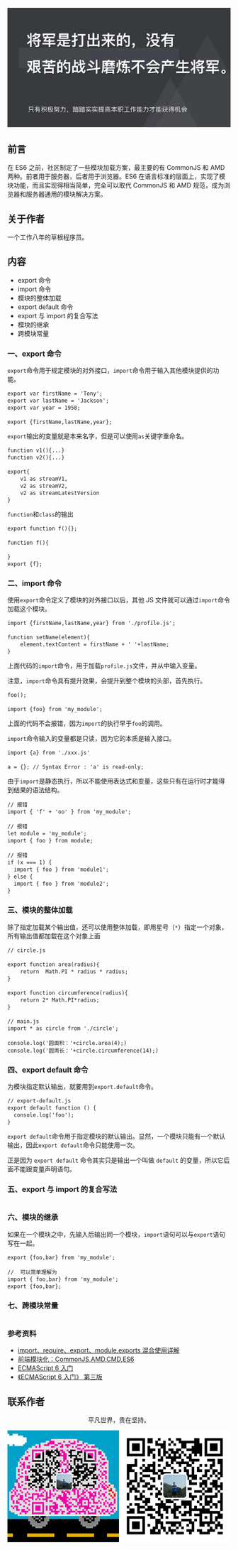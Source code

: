 ![image](../img/timg.jpg)
<br>

## 前言

在 ES6 之前，社区制定了一些模块加载方案，最主要的有 CommonJS 和 AMD 两种。前者用于服务器，后者用于浏览器。ES6 在语言标准的层面上，实现了模块功能，而且实现得相当简单，完全可以取代 CommonJS 和 AMD 规范，成为浏览器和服务器通用的模块解决方案。

## 关于作者

一个工作八年的草根程序员。

## 内容

- export 命令
- import 命令
- 模块的整体加载
- export default 命令
- export 与 import 的复合写法
- 模块的继承
- 跨模块常量

### 一、export 命令

`export`命令用于规定模块的对外接口，`import`命令用于输入其他模块提供的功能。

```
export var firstName = 'Tony';
export var lastName = 'Jackson';
export var year = 1958;

export {firstName,lastName,year};
```

`export`输出的变量就是本来名字，但是可以使用`as`关键字重命名。

```
function v1(){...}
function v2(){...}

export{
    v1 as streamV1,
    v2 as streamV2,
    v2 as streamLatestVersion
}
```

`function`和`class`的输出

```
export function f(){};

function f(){

}
export {f};

```

### 二、import 命令

使用`export`命令定义了模块的对外接口以后，其他 JS 文件就可以通过`import`命令加载这个模块。

```
import {firstName,lastName,year} from './profile.js';

function setName(element){
    element.textContent = firstName + ' '+lastName;
}
```

上面代码的`import`命令，用于加载`profile.js`文件，并从中输入变量。

注意，`import`命令具有提升效果，会提升到整个模块的头部，首先执行。

```
foo();

import {foo} from 'my_module';
```

上面的代码不会报错，因为`import`的执行早于`foo`的调用。

`import`命令输入的变量都是只读，因为它的本质是输入接口。

```
import {a} from './xxx.js'

a = {}; // Syntax Error : 'a' is read-only;
```

由于`import`是静态执行，所以不能使用表达式和变量，这些只有在运行时才能得到结果的语法结构。

```
// 报错
import { 'f' + 'oo' } from 'my_module';

// 报错
let module = 'my_module';
import { foo } from module;

// 报错
if (x === 1) {
  import { foo } from 'module1';
} else {
  import { foo } from 'module2';
}
```

### 三、模块的整体加载

除了指定加载某个输出值，还可以使用整体加载，即用星号（`*`）指定一个对象，所有输出值都加载在这个对象上面

```
// circle.js

export function area(radius){
    return  Math.PI * radius * radius;
}

export function circumference(radius){
    return 2* Math.PI*radius;
}

// main.js
import * as circle from './circle';

console.log('圆面积：'+circle.area(4);)
console.log('圆周长：'+circle.circumference(14);)
```

### 四、export default 命令

为模块指定默认输出，就要用到`export.default`命令。

```
// export-default.js
export default function () {
  console.log('foo');
}
```

`export default`命令用于指定模块的默认输出。显然，一个模块只能有一个默认输出，因此`export default`命令只能使用一次。

正是因为 `export default` 命令其实只是输出一个叫做 `default` 的变量，所以它后面不能跟变量声明语句。

### 五、export 与 import 的复合写法

```

```

### 六、模块的继承

如果在一个模块之中，先输入后输出同一个模块，`import`语句可以与`export`语句写在一起。

```
export {foo,bar} from 'my_module';

//  可以简单理解为
import { foo,bar} from 'my_module';
export {foo,bar};
```

### 七、跨模块常量

```

```

### 参考资料

- [import、require、export、module.exports 混合使用详解](https://juejin.im/post/5a2e5f0851882575d42f5609)
- [前端模块化：CommonJS,AMD,CMD,ES6](https://juejin.im/post/5aaa37c8f265da23945f365c)
- [ECMAScript 6 入门](http://es6.ruanyifeng.com/#docs/module)
- [《ECMAScript 6 入门》 第三版](https://yjhenan.gitbooks.io/-ecmascript-6/docs/module.html)

## 联系作者

<div align="center">
    <p>
        平凡世界，贵在坚持。
    </p>
    <img src="../img/contact.png" />
</div>
